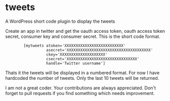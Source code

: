 tweets
======

A WordPress short code plugin to display the tweets 

Create an app in twitter and get the oauth access token, oauth access token secret, consumer key and consumer 
secret. This is the short code format.

            [mytweets atoken='XXXXXXXXXXXXXXXXXXXXXXXXXX' 
                      asecret='XXXXXXXXXXXXXXXXXXXXXXXXXXXXXXXXXXXXX' 
                      ckey='XXXXXXXXXXXXXXXXXXXX' 
                      csecret='XXXXXXXXXXXXXXXXXXXXXXXXXXXXXXX' 
                      handle='Twitter username']

Thats it the tweets will be displayed in a numbered format. For now I have hardcoded the number of tweets. 
Only the last 10 tweets will be returned. 

I am not a great coder. Your contributions are always appreciated. Don't forget to pull requests if you find 
something which needs improvement. 
